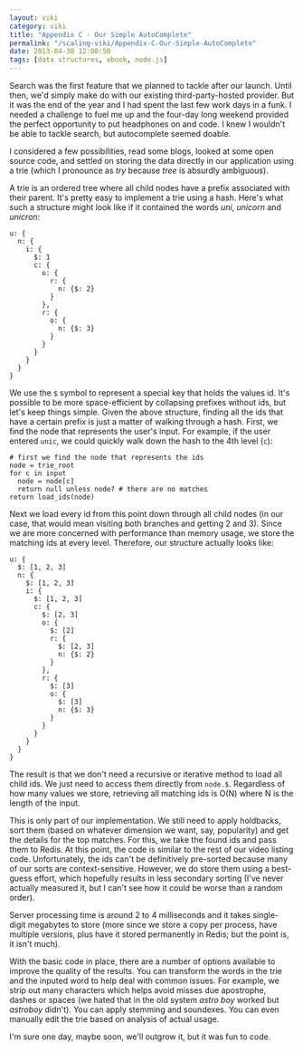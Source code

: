```yaml
---
layout: viki
category: viki
title: "Appendix C - Our Simple AutoComplete"
permalink: "/scaling-viki/Appendix-C-Our-Simple-AutoComplete"
date: 2013-04-30 12:00:50
tags: [data structures, ebook, node.js]
---
```


Search was the first feature that we planned to tackle after our launch. Until then, we'd simply make do with our existing third-party-hosted provider. But it was the end of the year and I had spent the last few work days in a funk. I needed a challenge to fuel me up and the four-day long weekend provided the perfect opportunity to put headphones on and code. I knew I wouldn't be able to tackle search, but autocomplete seemed doable.

I considered a few possibilities, read some blogs, looked at some open source code, and settled on storing the data directly in our application using a trie (which I pronounce as *try* because *tree* is absurdly ambiguous).

A trie is an ordered tree where all child nodes have a prefix associated with their parent. It's pretty easy to implement a trie using a hash. Here's what such a structure might look like if it contained the words *uni*, *unicorn* and *unicron*:

    u: {
      n: {
        i: {
          $: 1
          c: {
            o: {
              r: {
                n: {$: 2}
              }
            },
            r: {
              o: {
                n: {$: 3}
              }
            }
          }
        }
      }
    }

We use the `$` symbol to represent a special key that holds the values id. It's possible to be more space-efficient by collapsing prefixes without ids, but let's keep things simple. Given the above structure, finding all the ids that have a certain prefix is just a matter of walking through a hash. First, we find the node that represents the user's input. For example, if the user entered `unic`, we could quickly walk down the hash to the 4th level (`c`):

    # first we find the node that represents the ids
    node = trie_root
    for c in input
      node = node[c]
      return null unless node? # there are no matches
    return load_ids(node)

Next we load every id from this point down through all child nodes (in our case, that would mean visiting both branches and getting 2 and 3). Since we are more concerned with performance than memory usage, we store the matching ids at every level. Therefore, our structure actually looks like:

    u: { 
      $: [1, 2, 3]
      n: {
        $: [1, 2, 3]
        i: {
          $: [1, 2, 3]
          c: {
            $: [2, 3]
            o: {
              $: [2]
              r: {
                $: [2, 3]
                n: {$: 2}
              }
            },
            r: {
              $: [3]
              o: {
                $: [3]
                n: {$: 3}
              }
            }
          }
        }
      }
    }

The result is that we don't need a recursive or iterative method to load all child ids. We just need to access them directly from `node.$`. Regardless of how many values we store, retrieving all matching ids is O(N) where N is the length of the input.

This is only part of our implementation. We still need to apply holdbacks, sort them (based on whatever dimension we want, say, popularity) and get the details for the top matches. For this, we take the found ids and pass them to Redis. At this point, the code is similar to the rest of our video listing code. Unfortunately, the ids can't be definitively pre-sorted because many of our sorts are context-sensitive. However, we do store them using a best-guess effort, which hopefully results in less secondary sorting (I've never actually measured it, but I can't see how it could be worse than a random order).

Server processing time is around 2 to 4 milliseconds and it takes single-digit megabytes to store (more since we store a copy per process, have multiple versions, plus have it stored permanently in Redis; but the point is, it isn't much).

With the basic code in place, there are a number of options available to improve the quality of the results. You can transform the words in the trie and the inputed word to help deal with common issues. For example, we strip out many characters which helps avoid misses due apostrophe, dashes or spaces (we hated that in the old system *astro boy* worked but *astroboy* didn't). You can apply stemming and soundexes. You can even manually edit the trie based on analysis of actual usage.

I'm sure one day, maybe soon, we'll outgrow it, but it was fun to code.
